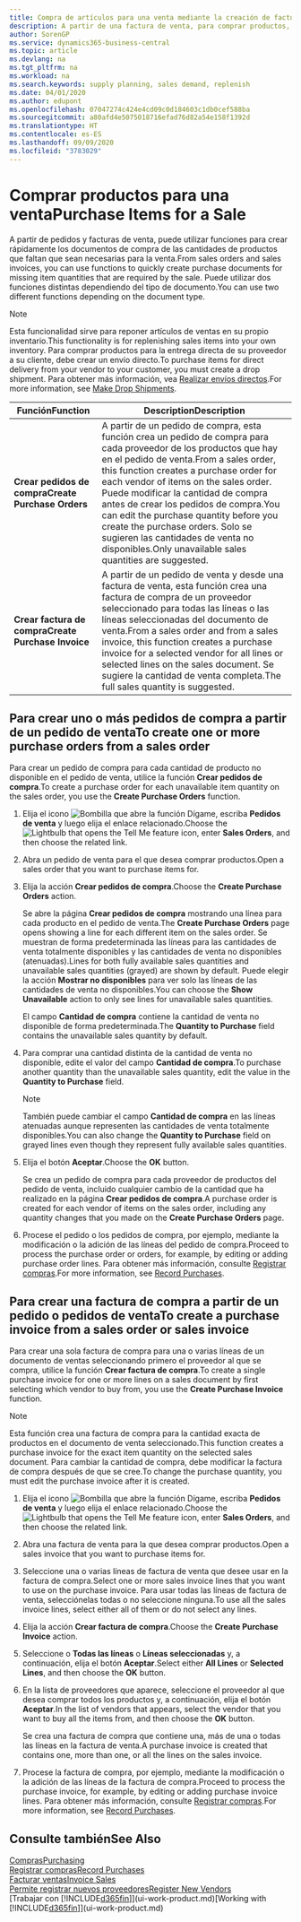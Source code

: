 ```yaml
---
title: Compra de artículos para una venta mediante la creación de facturas de compra | Documentos de Microsoft
description: A partir de una factura de venta, para comprar productos, puede crear una factura de compra de un proveedor.
author: SorenGP
ms.service: dynamics365-business-central
ms.topic: article
ms.devlang: na
ms.tgt_pltfrm: na
ms.workload: na
ms.search.keywords: supply planning, sales demand, replenish
ms.date: 04/01/2020
ms.author: edupont
ms.openlocfilehash: 07047274c424e4cd09c0d184603c1db0cef588ba
ms.sourcegitcommit: a80afd4e5075018716efad76d82a54e158f1392d
ms.translationtype: HT
ms.contentlocale: es-ES
ms.lasthandoff: 09/09/2020
ms.locfileid: "3783029"
---
```

# <a name="purchase-items-for-a-sale"></a><span data-ttu-id="24748-103">Comprar productos para una venta</span><span class="sxs-lookup"><span data-stu-id="24748-103">Purchase Items for a Sale</span></span>
<span data-ttu-id="24748-104">A partir de pedidos y facturas de venta, puede utilizar funciones para crear rápidamente los documentos de compra de las cantidades de productos que faltan que sean necesarias para la venta.</span><span class="sxs-lookup"><span data-stu-id="24748-104">From sales orders and sales invoices, you can use functions to quickly create purchase documents for missing item quantities that are required by the sale.</span></span> <span data-ttu-id="24748-105">Puede utilizar dos funciones distintas dependiendo del tipo de documento.</span><span class="sxs-lookup"><span data-stu-id="24748-105">You can use two different functions depending on the document type.</span></span>

> [!Note]
> <span data-ttu-id="24748-106">Esta funcionalidad sirve para reponer artículos de ventas en su propio inventario.</span><span class="sxs-lookup"><span data-stu-id="24748-106">This functionality is for replenishing sales items into your own inventory.</span></span> <span data-ttu-id="24748-107">Para comprar productos para la entrega directa de su proveedor a su cliente, debe crear un envío directo.</span><span class="sxs-lookup"><span data-stu-id="24748-107">To purchase items for direct delivery from your vendor to your customer, you must create a drop shipment.</span></span> <span data-ttu-id="24748-108">Para obtener más información, vea [Realizar envíos directos](sales-how-drop-shipment.md).</span><span class="sxs-lookup"><span data-stu-id="24748-108">For more information, see [Make Drop Shipments](sales-how-drop-shipment.md).</span></span>   

|<span data-ttu-id="24748-109">Función</span><span class="sxs-lookup"><span data-stu-id="24748-109">Function</span></span>|<span data-ttu-id="24748-110">Description</span><span class="sxs-lookup"><span data-stu-id="24748-110">Description</span></span>|
|--------|-----------|
|<span data-ttu-id="24748-111">**Crear pedidos de compra**</span><span class="sxs-lookup"><span data-stu-id="24748-111">**Create Purchase Orders**</span></span>|<span data-ttu-id="24748-112">A partir de un pedido de compra, esta función crea un pedido de compra para cada proveedor de los productos que hay en el pedido de venta.</span><span class="sxs-lookup"><span data-stu-id="24748-112">From a sales order, this function creates a purchase order for each vendor of items on the sales order.</span></span> <span data-ttu-id="24748-113">Puede modificar la cantidad de compra antes de crear los pedidos de compra.</span><span class="sxs-lookup"><span data-stu-id="24748-113">You can edit the purchase quantity before you create the purchase orders.</span></span> <span data-ttu-id="24748-114">Solo se sugieren las cantidades de venta no disponibles.</span><span class="sxs-lookup"><span data-stu-id="24748-114">Only unavailable sales quantities are suggested.</span></span>
|<span data-ttu-id="24748-115">**Crear factura de compra**</span><span class="sxs-lookup"><span data-stu-id="24748-115">**Create Purchase Invoice**</span></span>|<span data-ttu-id="24748-116">A partir de un pedido de venta y desde una factura de venta, esta función crea una factura de compra de un proveedor seleccionado para todas las líneas o las líneas seleccionadas del documento de venta.</span><span class="sxs-lookup"><span data-stu-id="24748-116">From a sales order and from a sales invoice, this function creates a purchase invoice for a selected vendor for all lines or selected lines on the sales document.</span></span> <span data-ttu-id="24748-117">Se sugiere la cantidad de venta completa.</span><span class="sxs-lookup"><span data-stu-id="24748-117">The full sales quantity is suggested.</span></span>|

## <a name="to-create-one-or-more-purchase-orders-from-a-sales-order"></a><span data-ttu-id="24748-118">Para crear uno o más pedidos de compra a partir de un pedido de venta</span><span class="sxs-lookup"><span data-stu-id="24748-118">To create one or more purchase orders from a sales order</span></span>
<span data-ttu-id="24748-119">Para crear un pedido de compra para cada cantidad de producto no disponible en el pedido de venta, utilice la función **Crear pedidos de compra**.</span><span class="sxs-lookup"><span data-stu-id="24748-119">To create a purchase order for each unavailable item quantity on the sales order, you use the **Create Purchase Orders** function.</span></span>

1. <span data-ttu-id="24748-120">Elija el icono ![Bombilla que abre la función Dígame](media/ui-search/search_small.png "Dígame qué desea hacer"), escriba **Pedidos de venta** y luego elija el enlace relacionado.</span><span class="sxs-lookup"><span data-stu-id="24748-120">Choose the ![Lightbulb that opens the Tell Me feature](media/ui-search/search_small.png "Tell me what you want to do") icon, enter **Sales Orders**, and then choose the related link.</span></span>
2. <span data-ttu-id="24748-121">Abra un pedido de venta para el que desea comprar productos.</span><span class="sxs-lookup"><span data-stu-id="24748-121">Open a sales order that you want to purchase items for.</span></span>
3. <span data-ttu-id="24748-122">Elija la acción **Crear pedidos de compra**.</span><span class="sxs-lookup"><span data-stu-id="24748-122">Choose the **Create Purchase Orders** action.</span></span>

    <span data-ttu-id="24748-123">Se abre la página **Crear pedidos de compra** mostrando una línea para cada producto en el pedido de venta.</span><span class="sxs-lookup"><span data-stu-id="24748-123">The **Create Purchase Orders** page opens showing a line for each different item on the sales order.</span></span> <span data-ttu-id="24748-124">Se muestran de forma predeterminada las líneas para las cantidades de venta totalmente disponibles y las cantidades de venta no disponibles (atenuadas).</span><span class="sxs-lookup"><span data-stu-id="24748-124">Lines for both fully available sales quantities and unavailable sales quantities (grayed) are shown by default.</span></span> <span data-ttu-id="24748-125">Puede elegir la acción **Mostrar no disponibles** para ver solo las líneas de las cantidades de venta no disponibles.</span><span class="sxs-lookup"><span data-stu-id="24748-125">You can choose the **Show Unavailable** action to only see lines for unavailable sales quantities.</span></span>

    <span data-ttu-id="24748-126">El campo **Cantidad de compra** contiene la cantidad de venta no disponible de forma predeterminada.</span><span class="sxs-lookup"><span data-stu-id="24748-126">The **Quantity to Purchase** field contains the unavailable sales quantity by default.</span></span>
4. <span data-ttu-id="24748-127">Para comprar una cantidad distinta de la cantidad de venta no disponible, edite el valor del campo **Cantidad de compra**.</span><span class="sxs-lookup"><span data-stu-id="24748-127">To purchase another quantity than the unavailable sales quantity, edit the value in the **Quantity to Purchase** field.</span></span>

    > [!NOTE]  
    >   <span data-ttu-id="24748-128">También puede cambiar el campo **Cantidad de compra** en las líneas atenuadas aunque representen las cantidades de venta totalmente disponibles.</span><span class="sxs-lookup"><span data-stu-id="24748-128">You can also change the **Quantity to Purchase** field on grayed lines even though they represent fully available sales quantities.</span></span>
5. <span data-ttu-id="24748-129">Elija el botón **Aceptar**.</span><span class="sxs-lookup"><span data-stu-id="24748-129">Choose the **OK** button.</span></span>

    <span data-ttu-id="24748-130">Se crea un pedido de compra para cada proveedor de productos del pedido de venta, incluido cualquier cambio de la cantidad que ha realizado en la página **Crear pedidos de compra**.</span><span class="sxs-lookup"><span data-stu-id="24748-130">A purchase order is created for each vendor of items on the sales order, including any quantity changes that you made on the **Create Purchase Orders** page.</span></span>
7. <span data-ttu-id="24748-131">Procese el pedido o los pedidos de compra, por ejemplo, mediante la modificación o la adición de las líneas del pedido de compra.</span><span class="sxs-lookup"><span data-stu-id="24748-131">Proceed to process the purchase order or orders, for example, by editing or adding purchase order lines.</span></span> <span data-ttu-id="24748-132">Para obtener más información, consulte [Registrar compras](purchasing-how-record-purchases.md).</span><span class="sxs-lookup"><span data-stu-id="24748-132">For more information, see [Record Purchases](purchasing-how-record-purchases.md).</span></span>


## <a name="to-create-a-purchase-invoice-from-a-sales-order-or-sales-invoice"></a><span data-ttu-id="24748-133">Para crear una factura de compra a partir de un pedido o pedidos de venta</span><span class="sxs-lookup"><span data-stu-id="24748-133">To create a purchase invoice from a sales order or sales invoice</span></span>
<span data-ttu-id="24748-134">Para crear una sola factura de compra para una o varias líneas de un documento de ventas seleccionando primero el proveedor al que se compra, utilice la función **Crear factura de compra**.</span><span class="sxs-lookup"><span data-stu-id="24748-134">To create a single purchase invoice for one or more lines on a sales document by first selecting which vendor to buy from, you use the **Create Purchase Invoice** function.</span></span>

> [!NOTE]  
>   <span data-ttu-id="24748-135">Esta función crea una factura de compra para la cantidad exacta de productos en el documento de venta seleccionado.</span><span class="sxs-lookup"><span data-stu-id="24748-135">This function creates a purchase invoice for the exact item quantity on the selected sales document.</span></span> <span data-ttu-id="24748-136">Para cambiar la cantidad de compra, debe modificar la factura de compra después de que se cree.</span><span class="sxs-lookup"><span data-stu-id="24748-136">To change the purchase quantity, you must edit the purchase invoice after it is created.</span></span>  

1. <span data-ttu-id="24748-137">Elija el icono ![Bombilla que abre la función Dígame](media/ui-search/search_small.png "Dígame qué desea hacer"), escriba **Pedidos de venta** y luego elija el enlace relacionado.</span><span class="sxs-lookup"><span data-stu-id="24748-137">Choose the ![Lightbulb that opens the Tell Me feature](media/ui-search/search_small.png "Tell me what you want to do") icon, enter **Sales Orders**, and then choose the related link.</span></span>
2. <span data-ttu-id="24748-138">Abra una factura de venta para la que desea comprar productos.</span><span class="sxs-lookup"><span data-stu-id="24748-138">Open a sales invoice that you want to purchase items for.</span></span>
3. <span data-ttu-id="24748-139">Seleccione una o varias líneas de factura de venta que desee usar en la factura de compra.</span><span class="sxs-lookup"><span data-stu-id="24748-139">Select one or more sales invoice lines that you want to use on the purchase invoice.</span></span> <span data-ttu-id="24748-140">Para usar todas las líneas de factura de venta, selecciónelas todas o no seleccione ninguna.</span><span class="sxs-lookup"><span data-stu-id="24748-140">To use all the sales invoice lines, select either all of them or do not select any lines.</span></span>
4. <span data-ttu-id="24748-141">Elija la acción **Crear factura de compra**.</span><span class="sxs-lookup"><span data-stu-id="24748-141">Choose the **Create Purchase Invoice** action.</span></span>
5. <span data-ttu-id="24748-142">Seleccione o **Todas las líneas** o **Líneas seleccionadas** y, a continuación, elija el botón **Aceptar**.</span><span class="sxs-lookup"><span data-stu-id="24748-142">Select either **All Lines** or **Selected Lines**, and then choose the **OK** button.</span></span>  
6. <span data-ttu-id="24748-143">En la lista de proveedores que aparece, seleccione el proveedor al que desea comprar todos los productos y, a continuación, elija el botón **Aceptar**.</span><span class="sxs-lookup"><span data-stu-id="24748-143">In the list of vendors that appears, select the vendor that you want to buy all the items from, and then choose the **OK** button.</span></span>

    <span data-ttu-id="24748-144">Se crea una factura de compra que contiene una, más de una o todas las líneas en la factura de venta.</span><span class="sxs-lookup"><span data-stu-id="24748-144">A purchase invoice is created that contains one, more than one, or all the lines on the sales invoice.</span></span>
7. <span data-ttu-id="24748-145">Procese la factura de compra, por ejemplo, mediante la modificación o la adición de las líneas de la factura de compra.</span><span class="sxs-lookup"><span data-stu-id="24748-145">Proceed to process the purchase invoice, for example, by editing or adding purchase invoice lines.</span></span> <span data-ttu-id="24748-146">Para obtener más información, consulte [Registrar compras](purchasing-how-record-purchases.md).</span><span class="sxs-lookup"><span data-stu-id="24748-146">For more information, see [Record Purchases](purchasing-how-record-purchases.md).</span></span>

## <a name="see-also"></a><span data-ttu-id="24748-147">Consulte también</span><span class="sxs-lookup"><span data-stu-id="24748-147">See Also</span></span>
[<span data-ttu-id="24748-148">Compras</span><span class="sxs-lookup"><span data-stu-id="24748-148">Purchasing</span></span>](purchasing-manage-purchasing.md)  
[<span data-ttu-id="24748-149">Registrar compras</span><span class="sxs-lookup"><span data-stu-id="24748-149">Record Purchases</span></span>](purchasing-how-record-purchases.md)  
[<span data-ttu-id="24748-150">Facturar ventas</span><span class="sxs-lookup"><span data-stu-id="24748-150">Invoice Sales</span></span>](sales-how-invoice-sales.md)  
[<span data-ttu-id="24748-151">Permite registrar nuevos proveedores</span><span class="sxs-lookup"><span data-stu-id="24748-151">Register New Vendors</span></span>](purchasing-how-register-new-vendors.md)  
<span data-ttu-id="24748-152">[Trabajar con [!INCLUDE[d365fin](includes/d365fin_md.md)]](ui-work-product.md)</span><span class="sxs-lookup"><span data-stu-id="24748-152">[Working with [!INCLUDE[d365fin](includes/d365fin_md.md)]](ui-work-product.md)</span></span>
